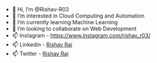 - 👋 Hi, I’m @Rishav-R03
- 👀 I’m interested in Cloud Computing and Automation
- 🌱 I’m currently learning Machine Learning
- 💞️ I’m looking to collaborate on Web Development
- 📫 Instagram - https://www.instagram.com/rishav_r03/
- 📫 Linkedin - [Rishav Raj](https://www.linkedin.com/in/rishav-raj-15b077249/)
- 📫 Twitter - [Rishav Raj](https://twitter.com/RishavR39532110)

<!---
Rishav-R03/Rishav-R03 is a ✨ special ✨ repository because its `README.md` (this file) appears on your GitHub profile.
You can click the Preview link to take a look at your changes.
--->
